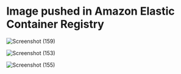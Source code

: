 # Image pushed in Amazon Elastic Container Registry
![Screenshot (159)](https://github.com/user-attachments/assets/b68e8e7a-bf0d-4800-a27a-2d1c5da65a0e) 
<br>


![Screenshot (153)](https://github.com/user-attachments/assets/9ea7e770-217b-48a4-b740-00a26f0e322d)

![Screenshot (155)](https://github.com/user-attachments/assets/0bbaec0b-b3fd-4bf2-80f2-f21af3365959)
